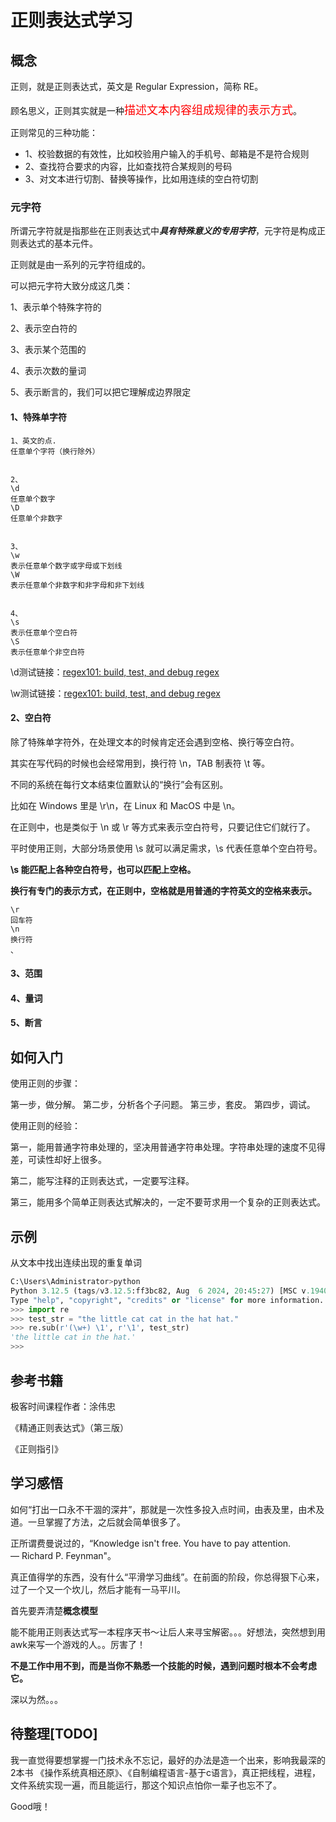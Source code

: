 # 正则表达式学习

## 概念

正则，就是正则表达式，英文是 Regular Expression，简称 RE。

顾名思义，正则其实就是一种<font color=red size=4 face="黑体">描述文本内容组成规律的表示方式</font>。


正则常见的三种功能：
- 1、校验数据的有效性，比如校验用户输入的手机号、邮箱是不是符合规则
- 2、查找符合要求的内容，比如查找符合某规则的号码
- 3、对文本进行切割、替换等操作，比如用连续的空白符切割



### 元字符

所谓元字符就是指那些在正则表达式中***具有特殊意义的专用字符***，元字符是构成正则表达式的基本元件。

正则就是由一系列的元字符组成的。



可以把元字符大致分成这几类：

1、表示单个特殊字符的

2、表示空白符的

3、表示某个范围的

4、表示次数的量词

5、表示断言的，我们可以把它理解成边界限定



#### 1、特殊单字符

```text
1、英文的点.
任意单个字符（换行除外）


2、
\d
任意单个数字
\D
任意单个非数字


3、
\w
表示任意单个数字或字母或下划线
\W
表示任意单个非数字和非字母和非下划线


4、
\s 
表示任意单个空白符
\S
表示任意单个非空白符
```

\d测试链接：[regex101: build, test, and debug regex](https://regex101.com/r/PnzZ4k/1)

\w测试链接：[regex101: build, test, and debug regex](https://regex101.com/r/PnzZ4k/2)



#### 2、空白符

除了特殊单字符外，在处理文本的时候肯定还会遇到空格、换行等空白符。

其实在写代码的时候也会经常用到，换行符 \n，TAB 制表符 \t 等。


不同的系统在每行文本结束位置默认的“换行”会有区别。

比如在 Windows 里是 \r\n，在 Linux 和 MacOS 中是 \n。


在正则中，也是类似于 \n 或 \r 等方式来表示空白符号，只要记住它们就行了。

平时使用正则，大部分场景使用 \s 就可以满足需求，\s 代表任意单个空白符号。



**\s 能匹配上各种空白符号，也可以匹配上空格。**

**换行有专门的表示方式，在正则中，空格就是用普通的字符英文的空格来表示。**



```text
\r
回车符
\n
换行符
、
```





#### 3、范围



#### 4、量词



#### 5、断言





## 如何入门



使用正则的步骤：

第一步，做分解。
第二步，分析各个子问题。
第三步，套皮。
第四步，调试。



使用正则的经验：

第⼀，能⽤普通字符串处理的，坚决⽤普通字符串处理。字符串处理的速度不⻅得差，可读性却好上很多。

第⼆，能写注释的正则表达式，⼀定要写注释。

第三，能⽤多个简单正则表达式解决的，⼀定不要苛求⽤⼀个复杂的正则表达式。



## 示例

从文本中找出连续出现的重复单词

```python
C:\Users\Administrator>python
Python 3.12.5 (tags/v3.12.5:ff3bc82, Aug  6 2024, 20:45:27) [MSC v.1940 64 bit (AMD64)] on win32
Type "help", "copyright", "credits" or "license" for more information.
>>> import re
>>> test_str = "the little cat cat in the hat hat."
>>> re.sub(r'(\w+) \1', r'\1', test_str)
'the little cat in the hat.'
>>>
```



## 参考书籍

极客时间课程作者：涂伟忠

《精通正则表达式》（第三版）

《正则指引》







## 学习感悟

如何“打出⼀⼝永不⼲涸的深井”，那就是⼀次性多投⼊点时间，由表及里，由术及道。一旦掌握了方法，之后就会简单很多了。

正所谓费曼说过的，“Knowledge isn't free. You have to pay attention. ― Richard P. Feynman"。

真正值得学的东西，没有什么“平滑学习曲线”。在前面的阶段，你总得狠下心来，过了一个又一个坎儿，然后才能有一马平川。



首先要弄清楚**概念模型**



能不能用正则表达式写一本程序天书～让后人来寻宝解密。。。好想法，突然想到用awk来写一个游戏的人。。厉害了！



**不是工作中用不到，而是当你不熟悉一个技能的时候，遇到问题时根本不会考虑它。**

深以为然。。。





## 待整理[TODO]

我一直觉得要想掌握一门技术永不忘记，最好的办法是造一个出来，影响我最深的2本书
《操作系统真相还原》、《自制编程语言-基于c语言》，真正把线程，进程，文件系统实现一遍，而且能运行，那这个知识点怕你一辈子也忘不了。

Good哦！









